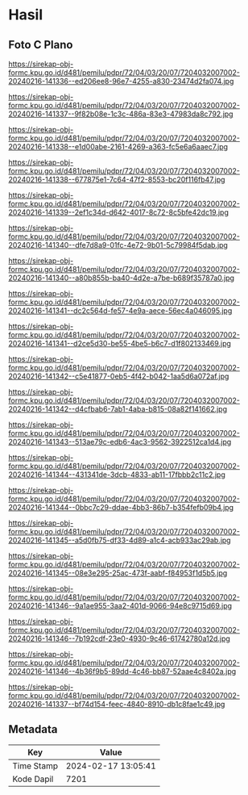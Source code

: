 # Hasil

## Foto C Plano

https://sirekap-obj-formc.kpu.go.id/d481/pemilu/pdpr/72/04/03/20/07/7204032007002-20240216-141336--ed206ee8-96e7-4255-a830-23474d2fa074.jpg

https://sirekap-obj-formc.kpu.go.id/d481/pemilu/pdpr/72/04/03/20/07/7204032007002-20240216-141337--9f82b08e-1c3c-486a-83e3-47983da8c792.jpg

https://sirekap-obj-formc.kpu.go.id/d481/pemilu/pdpr/72/04/03/20/07/7204032007002-20240216-141338--e1d00abe-2161-4269-a363-fc5e6a6aaec7.jpg

https://sirekap-obj-formc.kpu.go.id/d481/pemilu/pdpr/72/04/03/20/07/7204032007002-20240216-141338--677875e1-7c64-47f2-8553-bc20f116fb47.jpg

https://sirekap-obj-formc.kpu.go.id/d481/pemilu/pdpr/72/04/03/20/07/7204032007002-20240216-141339--2ef1c34d-d642-4017-8c72-8c5bfe42dc19.jpg

https://sirekap-obj-formc.kpu.go.id/d481/pemilu/pdpr/72/04/03/20/07/7204032007002-20240216-141340--dfe7d8a9-01fc-4e72-9b01-5c79984f5dab.jpg

https://sirekap-obj-formc.kpu.go.id/d481/pemilu/pdpr/72/04/03/20/07/7204032007002-20240216-141340--a80b855b-ba40-4d2e-a7be-b689f35787a0.jpg

https://sirekap-obj-formc.kpu.go.id/d481/pemilu/pdpr/72/04/03/20/07/7204032007002-20240216-141341--dc2c564d-fe57-4e9a-aece-56ec4a046095.jpg

https://sirekap-obj-formc.kpu.go.id/d481/pemilu/pdpr/72/04/03/20/07/7204032007002-20240216-141341--d2ce5d30-be55-4be5-b6c7-d1f802133469.jpg

https://sirekap-obj-formc.kpu.go.id/d481/pemilu/pdpr/72/04/03/20/07/7204032007002-20240216-141342--c5e41877-0eb5-4f42-b042-1aa5d6a072af.jpg

https://sirekap-obj-formc.kpu.go.id/d481/pemilu/pdpr/72/04/03/20/07/7204032007002-20240216-141342--d4cfbab6-7ab1-4aba-b815-08a82f141662.jpg

https://sirekap-obj-formc.kpu.go.id/d481/pemilu/pdpr/72/04/03/20/07/7204032007002-20240216-141343--513ae79c-edb6-4ac3-9562-3922512ca1d4.jpg

https://sirekap-obj-formc.kpu.go.id/d481/pemilu/pdpr/72/04/03/20/07/7204032007002-20240216-141344--431341de-3dcb-4833-ab11-17fbbb2c11c2.jpg

https://sirekap-obj-formc.kpu.go.id/d481/pemilu/pdpr/72/04/03/20/07/7204032007002-20240216-141344--0bbc7c29-ddae-4bb3-86b7-b354fefb09b4.jpg

https://sirekap-obj-formc.kpu.go.id/d481/pemilu/pdpr/72/04/03/20/07/7204032007002-20240216-141345--a5d0fb75-df33-4d89-a1c4-acb933ac29ab.jpg

https://sirekap-obj-formc.kpu.go.id/d481/pemilu/pdpr/72/04/03/20/07/7204032007002-20240216-141345--08e3e295-25ac-473f-aabf-f84953f1d5b5.jpg

https://sirekap-obj-formc.kpu.go.id/d481/pemilu/pdpr/72/04/03/20/07/7204032007002-20240216-141346--9a1ae955-3aa2-401d-9066-94e8c9715d69.jpg

https://sirekap-obj-formc.kpu.go.id/d481/pemilu/pdpr/72/04/03/20/07/7204032007002-20240216-141346--7b192cdf-23e0-4930-9c46-61742780a12d.jpg

https://sirekap-obj-formc.kpu.go.id/d481/pemilu/pdpr/72/04/03/20/07/7204032007002-20240216-141346--4b36f9b5-89dd-4c46-bb87-52aae4c8402a.jpg

https://sirekap-obj-formc.kpu.go.id/d481/pemilu/pdpr/72/04/03/20/07/7204032007002-20240216-141337--bf74d154-feec-4840-8910-db1c8fae1c49.jpg


## Metadata

| Key        | Value               |
| ---------- | ------------------- |
| Time Stamp | 2024-02-17 13:05:41 |
| Kode Dapil | 7201                |



